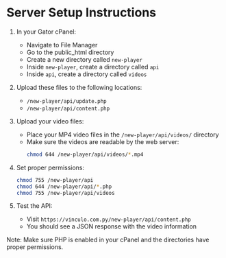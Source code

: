 # Server Setup Instructions

1. In your Gator cPanel:
   - Navigate to File Manager
   - Go to the public_html directory
   - Create a new directory called `new-player`
   - Inside `new-player`, create a directory called `api`
   - Inside `api`, create a directory called `videos`

2. Upload these files to the following locations:
   - `/new-player/api/update.php`
   - `/new-player/api/content.php`

3. Upload your video files:
   - Place your MP4 video files in the `/new-player/api/videos/` directory
   - Make sure the videos are readable by the web server:
     ```bash
     chmod 644 /new-player/api/videos/*.mp4
     ```

4. Set proper permissions:
   ```bash
   chmod 755 /new-player/api
   chmod 644 /new-player/api/*.php
   chmod 755 /new-player/api/videos
   ```

5. Test the API:
   - Visit `https://vinculo.com.py/new-player/api/content.php`
   - You should see a JSON response with the video information

Note: Make sure PHP is enabled in your cPanel and the directories have proper permissions.

